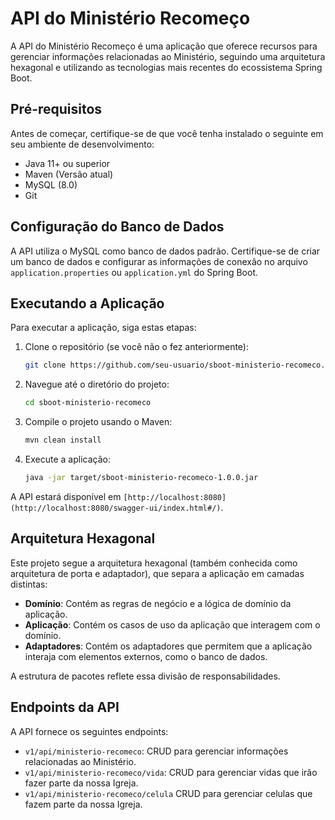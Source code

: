 # API do Ministério Recomeço

A API do Ministério Recomeço é uma aplicação que oferece recursos para gerenciar informações relacionadas ao Ministério, seguindo uma arquitetura hexagonal e utilizando as tecnologias mais recentes do ecossistema Spring Boot.

## Pré-requisitos

Antes de começar, certifique-se de que você tenha instalado o seguinte em seu ambiente de desenvolvimento:

- Java 11+ ou superior
- Maven (Versão atual)
- MySQL (8.0)
- Git

## Configuração do Banco de Dados
    
A API utiliza o MySQL como banco de dados padrão. Certifique-se de criar um banco de dados e configurar as informações de conexão no arquivo `application.properties` ou `application.yml` do Spring Boot.

## Executando a Aplicação

Para executar a aplicação, siga estas etapas:

1. Clone o repositório (se você não o fez anteriormente):

   ```bash
   git clone https://github.com/seu-usuario/sboot-ministerio-recomeco.git
   ```

2. Navegue até o diretório do projeto:

   ```bash
   cd sboot-ministerio-recomeco
   ```

3. Compile o projeto usando o Maven:

   ```bash
   mvn clean install
   ```

4. Execute a aplicação:

   ```bash
   java -jar target/sboot-ministerio-recomeco-1.0.0.jar
   ```

A API estará disponível em `[http://localhost:8080](http://localhost:8080/swagger-ui/index.html#/)`.

## Arquitetura Hexagonal

Este projeto segue a arquitetura hexagonal (também conhecida como arquitetura de porta e adaptador), que separa a aplicação em camadas distintas:

- **Domínio**: Contém as regras de negócio e a lógica de domínio da aplicação.
- **Aplicação**: Contém os casos de uso da aplicação que interagem com o domínio.
- **Adaptadores**: Contém os adaptadores que permitem que a aplicação interaja com elementos externos, como o banco de dados.

A estrutura de pacotes reflete essa divisão de responsabilidades.

## Endpoints da API

A API fornece os seguintes endpoints:

- `v1/api/ministerio-recomeco`: CRUD para gerenciar informações relacionadas ao Ministério.
- `v1/api/ministerio-recomeco/vida`: CRUD para gerenciar vidas que irão fazer parte da nossa Igreja.
- `v1/api/ministerio-recomeco/celula` CRUD para gerenciar celulas que fazem parte da nossa Igreja.
